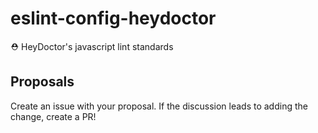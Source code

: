 # eslint-config-heydoctor
⛑ HeyDoctor's javascript lint standards

## Proposals
Create an issue with your proposal. If the discussion leads to adding the change, create a PR!
